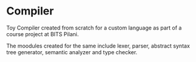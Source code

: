 # Compiler
Toy Compiler created from scratch for a custom language as part of a course project at BITS Pilani.

The moodules created for the same include lexer, parser, abstract syntax tree generator, semantic analyzer and type checker.
